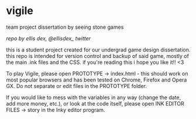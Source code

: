 # vigile
team project dissertation by seeing stone games<p>
<i>repo by ellis dex, @ellisdex_ twitter</i><p><p>

this is a student project created for our undergrad game design dissertation. this repo is intended for version control and backup of said game, mostly of the main .ink files and the CSS. if you're reading this i hope you like it!! <3

To play Vigile, please open PROTOTYPE -> index.html - this should work on most popular browsers and has been tested on Chrome, Firefox and Opera GX. Do not separate or edit files in the PROTOTYPE folder.

If you would like to mess with the variables in any way (change the date, add more money, etc.), or look at the code itself, please open INK EDITOR FILES -> story in the Inky editor program.
